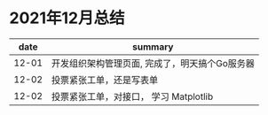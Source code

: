 # 2021年12月总结

|date|summary|
| - | - |
|12-01| 开发组织架构管理页面, 完成了，明天搞个Go服务器 |
|12-02| 投票紧张工单，还是写表单 |
|12-02| 投票紧张工单，对接口， 学习 Matplotlib|